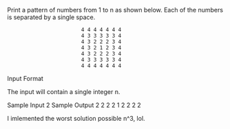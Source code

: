 Print a pattern of numbers from 1 to n as shown below. Each of the numbers is separated by a single space.

                            4 4 4 4 4 4 4  
                            4 3 3 3 3 3 4   
                            4 3 2 2 2 3 4   
                            4 3 2 1 2 3 4   
                            4 3 2 2 2 3 4   
                            4 3 3 3 3 3 4   
                            4 4 4 4 4 4 4

Input Format

The input will contain a single integer n.

Sample Input 
2
Sample Output
2 2 2
2 1 2
2 2 2

I imlemented the worst solution possible n^3, lol.